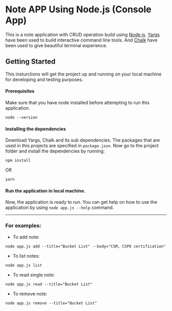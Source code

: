 # Note APP Using Node.js (Console App)

This is a note application with CRUD operation build using [Node.js](https://nodejs.org/). [Yargs](https://www.npmjs.com/package/yargs) have been used to build interactive command line tools. And [Chalk](https://www.npmjs.com/package/chalk) have been used to give beautiful terminal experience.

## Getting Started
This insturctions will get the project up and running on your local machine for developing and testing purposes.

#### Prerequisites
Make sure that you have node installed before attempting to run this application.

```
node --version
```

#### Installing the dependencies
Download Yargs, Chalk and its sub dependencies. The packages that are used in this projects are specified in `package.json`. Now go to the project folder and install the dependencies by running:

```
npm install
```

OR

```
yarn
```

#### Run the application in local machine.
Now, the application is ready to run.
You can get help on how to use the application by using `node app.js --help` command.

<hr />


### For examples:
* To add note:
```
node app.js add --title="Bucket List" --body="CSM, CSPO certification"
```

* To list notes:
```
node app.js list
```

* To read single note:
```
node app.js read --title="Bucket List"
```

* To remove note:
```
node app.js remove --title="Bucket List"
```
